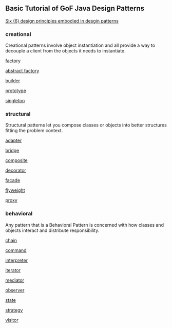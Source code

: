 ## Basic Tutorial of GoF Java Design Patterns

[Six (6) design principles embodied in desgin patterns](./principles_of_design.md)

### creational

Creational patterns involve object instantiation and all provide a way to decouple a client from the objects it needs to instantiate.

[factory](./factory.md)

[abstract factory](./abstract_factory.md)

[builder](./builder.md)

[prototype](./prototype.md)

[singleton](./singleton.md)

### structural

Structural patterns let you compose classes or objects into better structures fitting the problem context.

[adapter](./adapter.md)

[bridge](./bridge.md)

[composite](./composite.md)

[decorator](./decorator.md)

[facade](./facade.md)

[flyweight](./flyweight.md)

[proxy](./prototype.md)

### behavioral

Any pattern that is a Behavioral Pattern is concerned with how classes and objects interact and distribute responsibility.

[chain](./chain.md)

[command](./command.md)

[interpreter](./interpreter.md)

[iterator](./iterator.md)

[mediator](./mediator.md)

[observer](./observer.md)

[state](./state.md)

[strategy](./strategy.md)

[visitor](./visitor.md)







